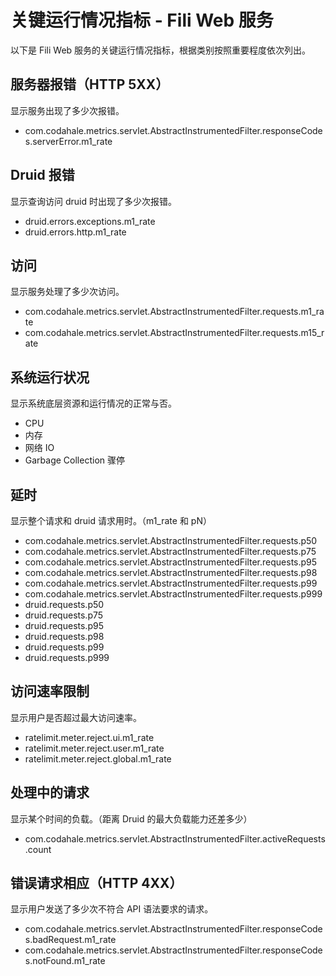 关键运行情况指标 - Fili Web 服务
================================

以下是 Fili Web 服务的关键运行情况指标，根据类别按照重要程度依次列出。


服务器报错（HTTP 5XX）
---------------------

显示服务出现了多少次报错。

- com.codahale.metrics.servlet.AbstractInstrumentedFilter.responseCodes.serverError.m1_rate


Druid 报错
----------

显示查询访问 druid 时出现了多少次报错。

- druid.errors.exceptions.m1_rate
- druid.errors.http.m1_rate


访问
----

显示服务处理了多少次访问。

- com.codahale.metrics.servlet.AbstractInstrumentedFilter.requests.m1_rate
- com.codahale.metrics.servlet.AbstractInstrumentedFilter.requests.m15_rate


系统运行状况
------------

显示系统底层资源和运行情况的正常与否。

- CPU
- 内存
- 网络 IO
- Garbage Collection 骤停


延时
----

显示整个请求和 druid 请求用时。（m1_rate 和 pN）

- com.codahale.metrics.servlet.AbstractInstrumentedFilter.requests.p50
- com.codahale.metrics.servlet.AbstractInstrumentedFilter.requests.p75
- com.codahale.metrics.servlet.AbstractInstrumentedFilter.requests.p95
- com.codahale.metrics.servlet.AbstractInstrumentedFilter.requests.p98
- com.codahale.metrics.servlet.AbstractInstrumentedFilter.requests.p99
- com.codahale.metrics.servlet.AbstractInstrumentedFilter.requests.p999
- druid.requests.p50
- druid.requests.p75
- druid.requests.p95
- druid.requests.p98
- druid.requests.p99
- druid.requests.p999


访问速率限制
------------

显示用户是否超过最大访问速率。

- ratelimit.meter.reject.ui.m1_rate
- ratelimit.meter.reject.user.m1_rate
- ratelimit.meter.reject.global.m1_rate


处理中的请求
------------

显示某个时间的负载。（距离 Druid 的最大负载能力还差多少）

- com.codahale.metrics.servlet.AbstractInstrumentedFilter.activeRequests.count


错误请求相应（HTTP 4XX）
-----------------------

显示用户发送了多少次不符合 API 语法要求的请求。

- com.codahale.metrics.servlet.AbstractInstrumentedFilter.responseCodes.badRequest.m1_rate
- com.codahale.metrics.servlet.AbstractInstrumentedFilter.responseCodes.notFound.m1_rate
